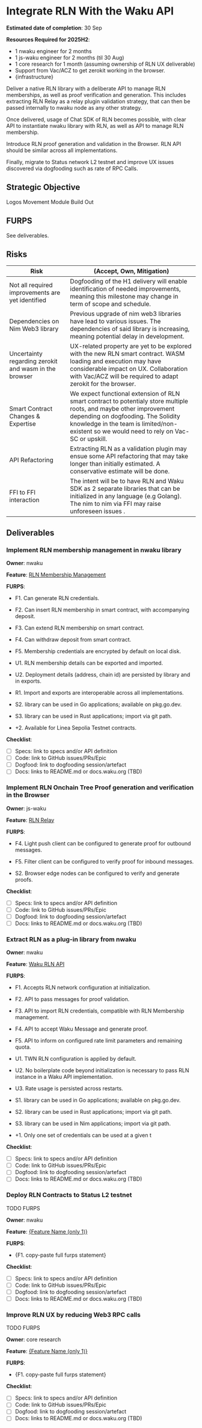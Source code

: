 # Integrate RLN With the Waku API

**Estimated date of completion**: 30 Sep

**Resources Required for 2025H2**:
- 1 nwaku engineer for 2 months 
- 1 js-waku engineer for 2 months (til 30 Aug)
- 1 core research for 1 month (assuming ownership of RLN UX deliverable)
- Support from Vac/ACZ to get zerokit working in the browser.
- {infrastructure}

Deliver a native RLN library with a deliberate API to manage RLN memberships, as well as proof verification and generation.
This includes extracting RLN Relay as a relay plugin validation strategy, that can then be passed internally to nwaku node
as any other strategy.

Once delivered, usage of Chat SDK of RLN becomes possible, with clear API to instantiate nwaku library with RLN, as well
as API to manage RLN membership.

Introduce RLN proof generation and validation in the Browser. RLN API should be similar across all implementations.

Finally, migrate to Status network L2 testnet and improve UX issues discovered via dogfooding such as rate of RPC Calls.

## Strategic Objective

Logos Movement Module Build Out

## FURPS

See deliverables.

## Risks

| Risk                                                  | (Accept, Own, Mitigation)                                                                                                                                                                                                                               |
|-------------------------------------------------------|---------------------------------------------------------------------------------------------------------------------------------------------------------------------------------------------------------------------------------------------------------|
| Not all required improvements are yet identified      | Dogfooding of the H1 delivery will enable identification of needed improvements, meaning this milestone may change in term of scope and schedule.                                                                                                       |
| Dependencies on Nim Web3 library                      | Previous upgrade of nim web3 libraries have lead to various issues. The dependencies of said library is increasing, meaning potential delay in development.                                                                                             |
| Uncertainty regarding zerokit and wasm in the browser | UX-related property are yet to be explored with the new RLN smart contract. WASM loading and execution may have considerable impact on UX. Collaboration with Vac/ACZ will be required to adapt zerokit for the browser.                                |
| Smart Contract Changes & Expertise                    | We expect functional extension of RLN smart contract to potentialy store multiple roots, and maybe other improvement depending on dogfooding. The Solidity knowledge in the team is limited/non-existent so we would need to rely on Vac-SC or upskill. |
| API Refactoring                                       | Extracting RLN as a validation plugin may ensue some API refactoring that may take longer than initially estimated. A conservative estimate will be done.                                                                                               |
| FFI to FFI interaction                                | The intent will be to have RLN and Waku SDK as 2 separate libraries that can be initialized in any language (e.g Golang). The nim to nim via FFI may raise unforeseen issues .                                                                          | 

## Deliverables 

### Implement RLN membership management in nwaku library

**Owner**: nwaku

**Feature**: [RLN Membership Management](/FURPS/application/rln_membership_management.md)

**FURPS**:
- F1. Can generate RLN credentials.
- F2. Can insert RLN membership in smart contract, with accompanying deposit.
- F3. Can extend RLN membership on smart contract.
- F4. Can withdraw deposit from smart contract.
- F5. Membership credentials are encrypted by default on local disk.

- U1. RLN membership details can be exported and imported.
- U2. Deployment details (address, chain id) are persisted by library and in exports.

- R1. Import and exports are interoperable across all implementations.

- S2. library can be used in Go applications; available on pkg.go.dev.
- S3. library can be used in Rust applications; import via git path.

- +2. Available for Linea Sepolia Testnet contracts.

**Checklist**:
- [ ] Specs: link to specs and/or API definition
- [ ] Code: link to GitHub issues/PRs/Epic
- [ ] Dogfood: link to dogfooding session/artefact
- [ ] Docs: links to README.md or docs.waku.org (TBD)

### Implement RLN Onchain Tree Proof generation and verification in the Browser 

**Owner**: js-waku

**Feature**: [RLN Relay](/FURPS/core/rln_relay.md)

**FURPS**:
- F4. Light push client can be configured to generate proof for outbound messages.
- F5. Filter client can be configured to verify proof for inbound messages.

- S2. Browser edge nodes can be configured to verify and generate proofs.

**Checklist**:
- [ ] Specs: link to specs and/or API definition
- [ ] Code: link to GitHub issues/PRs/Epic
- [ ] Dogfood: link to dogfooding session/artefact
- [ ] Docs: links to README.md or docs.waku.org (TBD)

### Extract RLN as a plug-in library from nwaku 

**Owner**: nwaku

**Feature**: [Waku RLN API](/FURPS/core/rln_api.md)

**FURPS**:
- F1. Accepts RLN network configuration at initialization.
- F2. API to pass messages for proof validation.
- F3. API to import RLN credentials, compatible with RLN Membership management.
- F4. API to accept Waku Message and generate proof.
- F5. API to inform on configured rate limit parameters and remaining quota.

- U1. TWN RLN configuration is applied by default.
- U2. No boilerplate code beyond initialization is necessary to pass RLN instance in a Waku API implementation.
- U3. Rate usage is persisted across restarts.

- S1. library can be used in Go applications; available on pkg.go.dev.
- S2. library can be used in Rust applications; import via git path.
- S3. library can be used in Nim applications; import via git path.

- +1. Only one set of credentials can be used at a given t

**Checklist**:
- [ ] Specs: link to specs and/or API definition
- [ ] Code: link to GitHub issues/PRs/Epic
- [ ] Dogfood: link to dogfooding session/artefact
- [ ] Docs: links to README.md or docs.waku.org (TBD)

### Deploy RLN Contracts to Status L2 testnet

TODO FURPS

**Owner**: nwaku

**Feature**: [{Feature Name (only 1)}]({path/to/furps/file})

**FURPS**:
- {F1. copy-paste full furps statement}

**Checklist**:
- [ ] Specs: link to specs and/or API definition
- [ ] Code: link to GitHub issues/PRs/Epic
- [ ] Dogfood: link to dogfooding session/artefact
- [ ] Docs: links to README.md or docs.waku.org (TBD)

### Improve RLN UX by reducing Web3 RPC calls

TODO FURPS

**Owner**: core research

**Feature**: [{Feature Name (only 1)}]({path/to/furps/file})

**FURPS**:
- {F1. copy-paste full furps statement}

**Checklist**:
- [ ] Specs: link to specs and/or API definition
- [ ] Code: link to GitHub issues/PRs/Epic
- [ ] Dogfood: link to dogfooding session/artefact
- [ ] Docs: links to README.md or docs.waku.org (TBD)